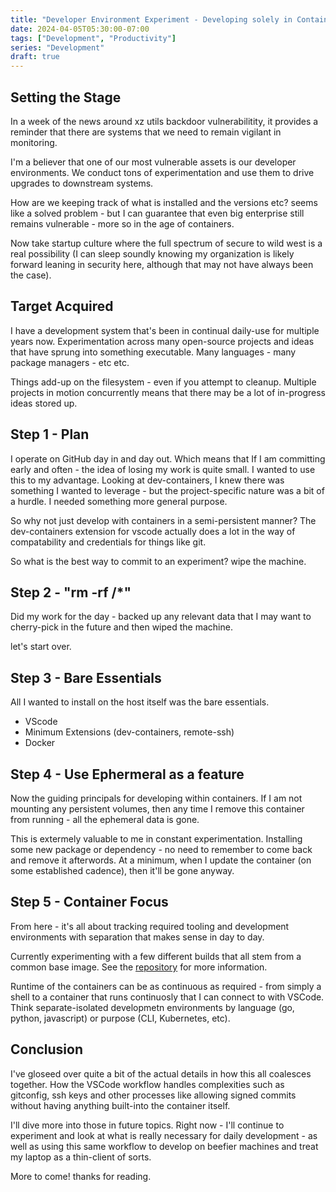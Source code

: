 ```yaml
---
title: "Developer Environment Experiment - Developing solely in Containers"
date: 2024-04-05T05:30:00-07:00
tags: ["Development", "Productivity"]
series: "Development"
draft: true
---
```


## Setting the Stage

In a week of the news around xz utils backdoor vulnerabilitity, it provides a reminder that there are systems that we need to remain vigilant in monitoring. 

I'm a believer that one of our most vulnerable assets is our developer environments. We conduct tons of experimentation and use them to drive upgrades to downstream systems.

How are we keeping track of what is installed and the versions etc? seems like a solved problem - but I can guarantee that even big enterprise still remains vulnerable - more so in the age of containers.

Now take startup culture where the full spectrum of secure to wild west is a real possibility (I can sleep soundly knowing my organization is likely forward leaning in security here, although that may not have always been the case).

## Target Acquired

I have a development system that's been in continual daily-use for multiple years now. Experimentation across many open-source projects and ideas that have sprung into something executable. Many languages - many package managers - etc etc.

Things add-up on the filesystem - even if you attempt to cleanup. Multiple projects in motion concurrently means that there may be a lot of in-progress ideas stored up.

## Step 1 - Plan

I operate on GitHub day in and day out. Which means that If I am committing early and often - the idea of losing my work is quite small. I wanted to use this to my advantage. Looking at dev-containers, I knew there was something I wanted to leverage - but the project-specific nature was a bit of a hurdle. I needed something more general purpose.

So why not just develop with containers in a semi-persistent manner? The dev-containers extension for vscode actually does a lot in the way of compatability and credentials for things like git.

So what is the best way to commit to an experiment? wipe the machine.

## Step 2 - "rm -rf /*"

Did my work for the day - backed up any relevant data that I may want to cherry-pick in the future and then wiped the machine.

let's start over.

## Step 3 - Bare Essentials

All I wanted to install on the host itself was the bare essentials.
- VScode
- Minimum Extensions (dev-containers, remote-ssh)
- Docker

## Step 4 - Use Ephermeral as a feature

Now the guiding principals for developing within containers. If I am not mounting any persistent volumes, then any time I remove this container from running - all the ephemeral data is gone.

This is extermely valuable to me in constant experimentation. Installing some new package or dependency - no need to remember to come back and remove it afterwords. At a minimum, when I update the container (on some established cadence), then it'll be gone anyway. 

## Step 5 - Container Focus

From here - it's all about tracking required tooling and development environments with separation that makes sense in day to day. 

Currently experimenting with a few different builds that all stem from a common base image. See the [repository]() for more information. 

Runtime of the containers can be as continuous as required - from simply a shell to a container that runs continuosly that I can connect to with VSCode. Think separate-isolated developmetn environments by language (go, python, javascript) or purpose (CLI, Kubernetes, etc). 

## Conclusion
I've gloseed over quite a bit of the actual details in how this all coalesces together. How the VSCode workflow handles complexities such as gitconfig, ssh keys and other processes like allowing signed commits without having anything built-into the container itself.

I'll dive more into those in future topics. Right now - I'll continue to experiment and look at what is really necessary for daily development - as well as using this same workflow to develop on beefier machines and treat my laptop as a thin-client of sorts. 

More to come! thanks for reading. 